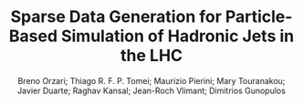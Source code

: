 ---
paperId: 15
author: Breno Orzari; Thiago R. F. P. Tomei; Maurizio Pierini; Mary Touranakou; Javier Duarte; Raghav Kansal; Jean-Roch Vlimant; Dimitrios Gunopulos
publicationauthor: Orzari, B. et al.
title: Sparse Data Generation for Particle-Based Simulation of Hadronic Jets in the LHC
pdf: paper_15.pdf
poster: poster_15.png
pitch: https://slideslive.com/38962870/sparse-data-generation-for-particlebased-simulation-of-hadronic-jets-in-the-lhc?ref=account-folder-87716-folders
type: Oral
topic: Deep Learning
category: Extended Abstract
link: https://doi.org/10.52591/lxai202107249
conference: icml
year: 2021
tags: icml-2021
location: Virtual
---